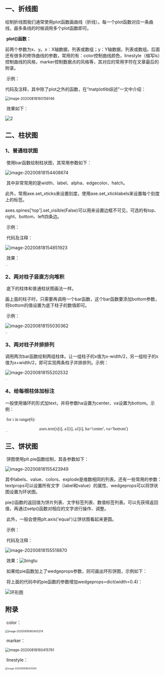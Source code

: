 ## 一、折线图

​		绘制折线图我们通常使用plot函数画曲线（折线）。每一个plot函数对应一条曲线，画多条线的时候调用多个plot函数即可。

​		**plot()函数：**

​		前两个参数为x、y。x：X轴数据，列表或数组；y：Y轴数据，列表或数组。后面还有很多的修饰曲线的参数，常用的有：color控制曲线颜色，linestyle（缩写ls）控制曲线的风格，marker控制数据点的风格等，其对应的常用字符在文章最后的附录。

​		示例：

​		代码及注释，其中除了plot之外的函数，在“matplotlib综述”一文中介绍：

<img src="C:\Users\17852\AppData\Roaming\Typora\typora-user-images\image-20200818160156146.png" alt="image-20200818160156146" style="zoom:80%;" />

​		效果如下：

![2](E:\IDE\pycharm\workspace\matplot\2.png)

## 二、柱状图

### 1、普通柱状图

​		使用bar函数绘制柱状图，其常用参数如下：

![image-20200818154408674](C:\Users\17852\AppData\Roaming\Typora\typora-user-images\image-20200818154408674.png)

​		其中非常常用的是width、label、alpha、edgecolor、hatch。

​		此外，常用axe.set_xticks来设置刻度，使用axe.set_xticklabels来设置每个刻度上的标签。

​		axes.spines['top'].set_visible(False)可以用来设置边框不可见，可选的有top、right、bottom、left四条边。

​		示例：

​		代码及注释：

![image-20200818154851923](C:\Users\17852\AppData\Roaming\Typora\typora-user-images\image-20200818154851923.png)

​		效果：

<img src="E:\IDE\pycharm\workspace\matplot\普通柱状图.png#" alt="普通柱状图" style="zoom:9%;" />

### 2、两对柱子竖直方向堆积

​		底下的柱体和普通柱状图画法一样。

​		画上面的柱子时，只需要再调用一个bar函数，这个bar函数要添加bottom参数，将bottom的值设置为底下柱子的数值即可。

​		示例：

![image-20200818155030362](C:\Users\17852\AppData\Roaming\Typora\typora-user-images\image-20200818155030362.png)

<img src="E:\IDE\pycharm\workspace\matplot\柱状图堆积.png#" alt="柱状图堆积" style="zoom:9%;" />

### 3、两对柱子并排排列

​		调用两次bar函数绘制两组柱体。让一组柱子的x值为x-width/2，另一组柱子的x值为x+width/2，即可实现两条柱子并排排列。示例：

![image-20200818155202532](C:\Users\17852\AppData\Roaming\Typora\typora-user-images\image-20200818155202532.png)

<img src="E:\IDE\pycharm\workspace\matplot\柱状图双.png#" alt="柱状图双" style="zoom:9%;" />

### 4、给每根柱体加标注

​		一般使用循环的形式加text，并将参数ha设置为center、va设置为bottom。示例：

​		<font face="consolas">for i in range(6):</font>

<center><font face="consolas">axes.text(x[i], a1[i], a1[i], ha='center', va='bottom')</font></center>

<img src="E:\IDE\pycharm\workspace\matplot\普通柱状图.png#" alt="普通柱状图" style="zoom:9%;" />

## 三、饼状图

​		饼图使用plt.pie函数绘制，其各参数如下：

![image-20200818155423949](C:\Users\17852\AppData\Roaming\Typora\typora-user-images\image-20200818155423949.png)

​		其中labels、value、colors、explode是维数相同的列表。还有一些常用的参数：textprops可以设置所有文字（label和value）的属性、wedgeprops可以将饼状图设置为环状图。

​		pie()函数的返回值为饼片列表、文字标签列表、数值标签列表。可以先获得返回值，再通过setp()函数对相应的文字进行操作、调整。

​		此外，一般会使用plt.axis('equal')让饼状图看起来更圆。

​		示例：

​		代码及注释：

![image-20200818155518870](C:\Users\17852\AppData\Roaming\Typora\typora-user-images\image-20200818155518870.png)

​		效果：![bingtu](E:\IDE\pycharm\workspace\matplot\bingtu.png)

​		如果给pie函数加上了wedgeprops参数，则可画出环形饼图，示例如下：

​		将上面的代码中的pie函数的参数增加wedgeprops=dict(width=0.4)：

![环形图](E:\IDE\pycharm\workspace\matplot\环形图.png)

## 附录

​		color：

<img src="C:\Users\17852\AppData\Roaming\Typora\typora-user-images\image-20200818160400274.png#" alt="image-20200818160400274" style="zoom:60%;" />

​		marker：

<img src="C:\Users\17852\AppData\Roaming\Typora\typora-user-images\image-20200818160415761.png" alt="image-20200818160415761" style="zoom:80%;" />

​		linestyle：

<img src="C:\Users\17852\AppData\Roaming\Typora\typora-user-images\image-20200818160431045.png" alt="image-20200818160431045" style="zoom:50%;" />